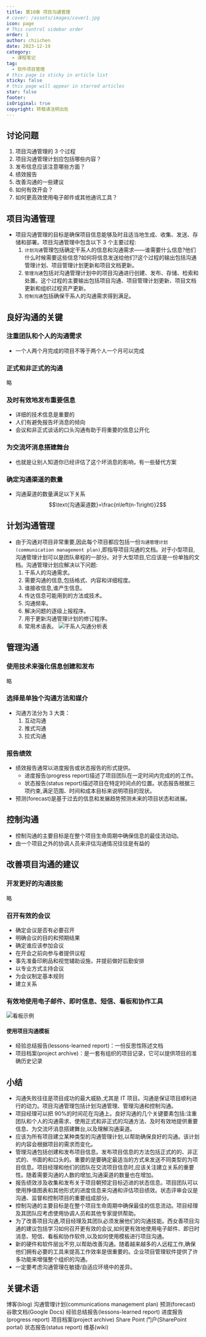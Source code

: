 ```yaml
---
title: 第10章 项目沟通管理
# cover: /assets/images/cover1.jpg
icon: page
# This control sidebar order
order: 1
author: chiichen
date: 2023-12-19
category:
  - 课程笔记
tag:
  - 软件项目管理
# this page is sticky in article list
sticky: false
# this page will appear in starred articles
star: false
footer:
isOriginal: true
copyright: 转载请注明出处
---
```


## 讨论问题

1. 项目沟通管理的 3 个过程
2. 项目沟通管理计划应包括哪些内容？
3. 发布信息应该注意哪些方面？
4. 绩效报告
5. 改善沟通的一些建议
6. 如何有效开会？
7. 如何更高效使用电子邮件或其他通讯工具？

## 项目沟通管理

- 项目沟通管理的目标是确保项目信息能够及时且适当地生成、收集、发送、存储和部署。项目沟通管理中包含以下 3 个主要过程:
  1. `计划沟通`管理包括确定干系人的信息和沟通需求——谁需要什么信息?他们什么时候需要这些信息?如何将信息发送给他们?这个过程的输出包括沟通管理计划、项目管理计划更新和项目文档更新。
  2. `管理沟通`包括对沟通管理计划中的项目沟通进行创建、发布、存储、检索和处置。这个过程的主要输出包括项目沟通、项目管理计划更新、项目文档更新和组织过程资产更新。
  3. `控制沟通`包括确保干系人的沟通需求得到满足。

## 良好沟通的关键

### 注重团队和个人的沟通需求

- 一个人两个月完成的项目不等于两个人一个月可以完成

### 正式和非正式的沟通

略

### 及时有效地发布重要信息

- 详细的技术信息是重要的
- 人们有避免报告坏消息的倾向
- 会议和非正式谈话的口头沟通有助于将重要的信息公开化

### 为交流坏消息搭建舞台

- 也就是让别人知道你已经评估了这个坏消息的影响，有一些替代方案

### 确定沟通渠道的数量

- 沟通渠道的数量满足以下关系
  $$\text{沟通渠道数}=\frac{n\left(n-1\right)}2$$

## 计划沟通管理

- 由于沟通对项目非常重要,因此每个项目都应包括一份`沟通管理计划(communication management plan)`,即指导项目沟通的文档。对于小型项目,沟通管理计划可以是团队章程的一部分。对于大型项目,它应该是一份单独的文档。沟通管理计划应解决以下问题:
  1. 干系人的沟通需求。
  2. 需要沟通的信息,包括格式、内容和详细程度。
  3. 谁接收信息,谁产生信息。
  4. 传达信息可能用到的方法或技术。
  5. 沟通频率。
  6. 解决问题的逐级上报程序。
  7. 用于更新沟通管理计划的修订程序。
  8. 常用术语表。
     ![干系人沟通分析表](images/第10章项目沟通管理/image.png)

## 管理沟通

### 使用技术来强化信息创建和发布

略

### 选择是单独个沟通方法和媒介

- 沟通方法分为 3 大类：
  1. 互动沟通
  2. 推式沟通
  3. 拉式沟通

### 报告绩效

- 绩效报告通常以进度报告或状态报告的形式提供。
  - 进度报告(progress report)描述了项目团队在一定时间内完成的的工作。
  - 状态报告(status report)描述项目在特定时间点的位置。状态报告根据三项约束,满足范围、时间和成本目标来说明项目的现状。
- 预测(forecast)是基于过去的信息和发展趋势预测未来的项目状态和进展。

## 控制沟通

- 控制沟通的主要目标是在整个项目生命周期中确保信息的最佳流动动。
- 由一个项目之外的协调人员来评估沟通情况往往是有益的

## 改善项目沟通的建议

### 开发更好的沟通技能

略

### 召开有效的会议

- 确定会议是否有必要召开
- 明确会议的目的和预期结果
- 确定谁应该参加会议
- 在开会之前向参与者提供议程
- 事先准备印刷品和视觉辅助设施，并提前做好后勤安排
- 以专业方式主持会议
- 为会议制定基本规则
- 建立关系

### 有效地使用电子邮件、即时信息、短信、看板和协作工具

![看板示例](images/第10章项目沟通管理/image-1.png)

#### 使用项目沟通模板

- 经验总结报告(lessons-learned report)：一份反思性陈述文档
- 项目档案(project archive)：是一套有组织的项目记录，它可以提供项目的准确历史记录

## 小结

- 沟通失败往往是项目成功的最大威胁,尤其是 IT 项目。沟通是保证项目顺利进行的动力。项目沟通管理包括计划沟通管理、管理沟通和控制沟通。
- 项目经理可以把 90%的时间花在沟通上。良好沟通的几个关键要素包括:注重团队和个人的沟通需求、使用正式和非正式的沟通方法、及时有效地提供重要信息、为交流坏消息搭建舞台,以及理解沟通渠道。
- 应该为所有项目建立某种类型的沟通管理计划,以帮助确保良好的沟通。该计划的内容会根据项目的需求而变化。
- 管理沟通包括创建和发布项目信息。发布项目信息的方法包括正式的的、非正式的、书面的和口头的。重要的是要确定最适当的方式来发送不同类型的为项目信息。项目经理和他们的团队在交流项目信息时,应该关注建立关系的重要性。随着需要沟通的人数的增加,沟通渠道的数量也在增加。
- 报告绩效涉及收集和发布关于项目朝预定目标迈进的状态信息。项目团队可以使用挣值图表和其他形式的进度信息来沟通和评估项目绩效。状态评审会议是沟通、监督和控制项目的重要组成部分。
- 控制沟通的主要目标是在整个项目生命周期中确保最佳的信息流动。项目经理及其团队应考虑使用协调人员和其他专家提供帮助。
- 为了改善项目沟通,项目经理及其团队必须发展他们的沟通技能。西女善项目沟通的建议包括学习如何召开更有效的会议,如何更有效地使用电子邮件、即日时消息、短信、看板和协作软件,以及如何使用模板进行项目沟通。
- 新的硬件和软件层出不穷,以帮助改善沟通。随着越来越多的人远程工作,确保他们拥有必要的工具来提高工作效率是很重要的。企业项目管理软件提供了许多功能来增强整个组织的沟通。
- 一定要考虑沟通管理在敏捷/自适应环境中的差异。

## 关键术语

博客(blog)
沟通管理计划(communications management plan)
预测(forecast)
谷歌文档(Google Docs)
经验总结报告(lessons-learned report)
进度报告(progress report)
项目档案(project archive)
Share Point 门户(SharePoint portal)
状态报告(status report)
维基(wiki)
